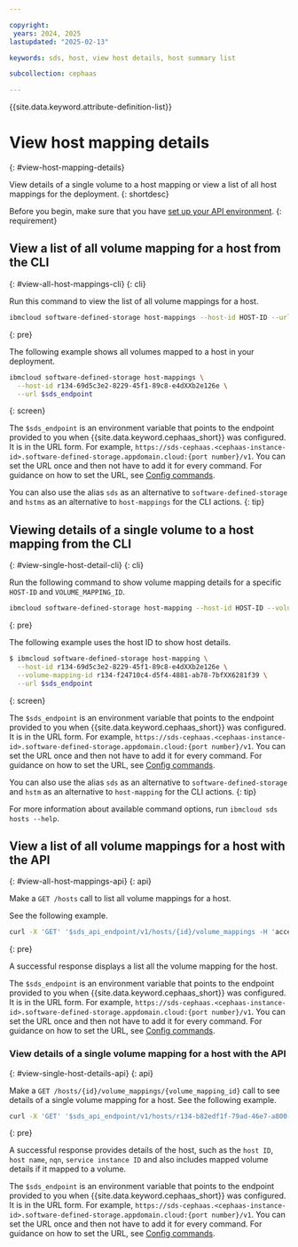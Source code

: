 ```yaml
---

copyright:
 years: 2024, 2025
lastupdated: "2025-02-13"

keywords: sds, host, view host details, host summary list

subcollection: cephaas

---
```


{{site.data.keyword.attribute-definition-list}}


# View host mapping details
{: #view-host-mapping-details}

View details of a single volume to a host mapping or view a list of all host mappings for the deployment.
{: shortdesc}

Before you begin, make sure that you have [set up your API environment](/docs/cephaas?topic=cephaas-set-up-environment&interface=api).
{: requirement}



## View a list of all volume mapping for a host from the CLI
{: #view-all-host-mappings-cli}
{: cli}

Run this command to view the list of all volume mappings for a host.

```sh
ibmcloud software-defined-storage host-mappings --host-id HOST-ID --url string
```
{: pre}


The following example shows all volumes mapped to a host in your deployment.

```sh
ibmcloud software-defined-storage host-mappings \
  --host-id r134-69d5c3e2-8229-45f1-89c8-e4dXXb2e126e \
  --url $sds_endpoint
```
{: screen}

The `$sds_endpoint` is an environment variable that points to the endpoint provided to you when {{site.data.keyword.cephaas_short}} was configured. It is in the URL form. For example, `https://sds-cephaas.<cephaas-instance-id>.software-defined-storage.appdomain.cloud:{port number}/v1`. You can set the URL once and then not have to add it for every command. For guidance on how to set the URL, see [Config commands](/docs/cephaas?topic=cephaas-ic-sds-cli-reference&interface=cli#ic-config-commands).


You can also use the alias `sds` as an alternative to `software-defined-storage` and `hstms` as an alternative to `host-mappings` for the CLI actions.
{: tip}


## Viewing details of a single volume to a host mapping from the CLI
{: #view-single-host-detail-cli}
{: cli}

Run the following command to show volume mapping details for a specific `HOST-ID` and `VOLUME_MAPPING_ID`.

```sh
ibmcloud software-defined-storage host-mapping --host-id HOST-ID --volume-mapping-id VOLUME-MAPPING-ID --url string
```
{: pre}


The following example uses the host ID to show host details.

```sh
$ ibmcloud software-defined-storage host-mapping \
  --host-id r134-69d5c3e2-8229-45f1-89c8-e4dXXb2e126e \
  --volume-mapping-id r134-f24710c4-d5f4-4881-ab78-7bfXX6281f39 \
  --url $sds_endpoint
```
{: screen}

The `$sds_endpoint` is an environment variable that points to the endpoint provided to you when {{site.data.keyword.cephaas_short}} was configured. It is in the URL form. For example, `https://sds-cephaas.<cephaas-instance-id>.software-defined-storage.appdomain.cloud:{port number}/v1`. You can set the URL once and then not have to add it for every command. For guidance on how to set the URL, see [Config commands](/docs/cephaas?topic=cephaas-ic-sds-cli-reference&interface=cli#ic-config-commands).


You can also use the alias `sds` as an alternative to `software-defined-storage` and `hstm` as an alternative to `host-mapping` for the CLI actions.
{: tip}



For more information about available command options, run `ibmcloud sds hosts --help`.


## View a list of all volume mappings for a host with the API
{: #view-all-host-mappings-api}
{: api}

Make a `GET /hosts` call to list all volume mappings for a host.

See the following example.

```sh
curl -X 'GET' '$sds_api_endpoint/v1/hosts/{id}/volume_mappings -H 'accept: application/json'
```
{: pre}

A successful response displays a list all the volume mapping for the host.

The `$sds_endpoint` is an environment variable that points to the endpoint provided to you when {{site.data.keyword.cephaas_short}} was configured. It is in the URL form. For example, `https://sds-cephaas.<cephaas-instance-id>.software-defined-storage.appdomain.cloud:{port number}/v1`. You can set the URL once and then not have to add it for every command. For guidance on how to set the URL, see [Config commands](/docs/cephaas?topic=cephaas-ic-sds-cli-reference&interface=cli#ic-config-commands).


### View details of a single volume mapping for a host with the API
{: #view-single-host-details-api}
{: api}

Make a `GET /hosts/{id}/volume_mappings/{volume_mapping_id}` call to see details of a single volume mapping for a host. See the following example.

```sh
curl -X 'GET' '$sds_api_endpoint/v1/hosts/r134-b82edf1f-79ad-46e7-a800-cabb9a3d4921/volume_mappings/{volume_mapping_id}' -H 'accept: application/json'
```
{: pre}

A successful response provides details of the host, such as the `host ID`, `host name`, `nqn`, `service instance ID` and also includes mapped volume details if it mapped to a volume.

The `$sds_endpoint` is an environment variable that points to the endpoint provided to you when {{site.data.keyword.cephaas_short}} was configured. It is in the URL form. For example, `https://sds-cephaas.<cephaas-instance-id>.software-defined-storage.appdomain.cloud:{port number}/v1`. You can set the URL once and then not have to add it for every command. For guidance on how to set the URL, see [Config commands](/docs/cephaas?topic=cephaas-ic-sds-cli-reference&interface=cli#ic-config-commands).
